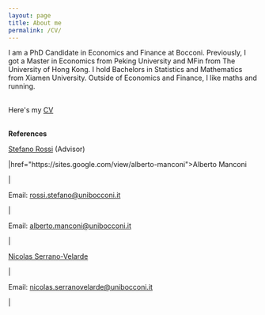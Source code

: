 ```yaml
---
layout: page
title: About me
permalink: /CV/
---
```

I am a PhD Candidate in Economics and Finance at Bocconi. Previously, I got a Master in Economics from Peking University and MFin from The University of Hong Kong. I hold Bachelors in Statistics and Mathematics from Xiamen University. Outside of Economics and Finance, I like maths and running.   
<br>


Here's my <a href="https://shasha-li.github.io/content/SHASHA%20LI%20CV.pdf" target="_blank">CV</a> 
<br><br>


<p><strong>References</strong></p>



<p><a href="https://sites.google.com/site/srossi2212">Stefano Rossi</a> (Advisor)</p>|href="https://sites.google.com/view/alberto-manconi">Alberto Manconi</a></p>|
<p>Email: <a href="mailto:rossi.stefano@unibocconi.it" target="_top">rossi.stefano@unibocconi.it</a></p>|<p>Email: <a href="mailto:alberto.manconi@unibocconi.it" target="_top">alberto.manconi@unibocconi.it</a></p>|
<p><a href="https://sites.google.com/site/nicolasserranovelarde/">Nicolas Serrano-Velarde</a></p>|<p>Email: <a href="mailto:nicolas.serranovelarde@unibocconi.it" target="_top">nicolas.serranovelarde@unibocconi.it</a></p>|



<br>
